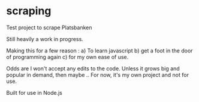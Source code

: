 scraping
========

Test project to scrape Platsbanken

Still heavily a work in progress.

Making this for a few reason : 
a) To learn javascript 
b) get a foot in the door of programming again 
c) for my own ease of use.

Odds are I won't accept any edits to the code.
Unless it grows big and popular in demand, then maybe ..
For now, it's my own project and not for use.

Built for use in Node.js
